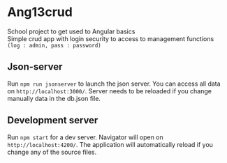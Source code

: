 # Ang13crud

School project to get used to Angular basics <br>
Simple crud app with login security to access to management functions `(log : admin, pass : password)` <br>

## Json-server

Run `npm run jsonserver` to launch the json server. You can access all data on `http://localhost:3000/`. Server needs to be reloaded if you change manually data in the db.json file.

## Development server

Run `npm start` for a dev server. Navigator will open on `http://localhost:4200/`. The application will automatically reload if you change any of the source files.
